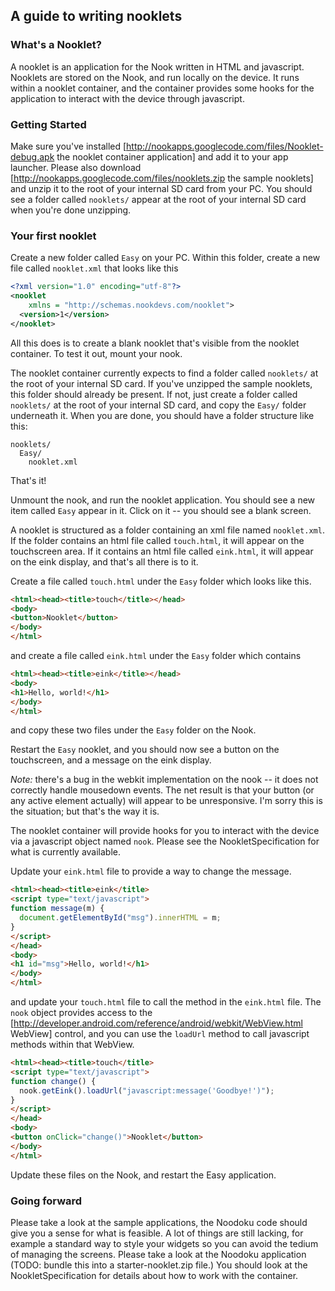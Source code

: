 ## A guide to writing nooklets

### What's a Nooklet?

A nooklet is an application for the Nook written in HTML and javascript. Nooklets are stored on the Nook, and run locally on the device. It runs within a nooklet container, and the container provides some hooks for the application to interact with the device through javascript.

### Getting Started

Make sure you've installed [http://nookapps.googlecode.com/files/Nooklet-debug.apk the nooklet container application] and add it to your app launcher. Please also download [http://nookapps.googlecode.com/files/nooklets.zip the sample nooklets] and unzip it to the root of your internal SD card from your PC. You should see a folder called `nooklets/` appear at the root of your internal SD card when you're done unzipping.

### Your first nooklet

Create a new folder called `Easy` on your PC. Within this folder, create a new file called `nooklet.xml` that looks like this

```xml
<?xml version="1.0" encoding="utf-8"?>
<nooklet
    xmlns = "http://schemas.nookdevs.com/nooklet">
  <version>1</version>
</nooklet>
```
All this does is to create a blank nooklet that's visible from the nooklet container. To test it out, mount your nook.

The nooklet container currently expects to find a folder called `nooklets/` at the root of your internal SD card. If you've unzipped the sample nooklets, this folder should already be present. If not, just create a folder called `nooklets/` at the root of your internal SD card, and copy the `Easy/` folder underneath it. When you are done, you should have a folder structure like this:

    nooklets/
      Easy/
        nooklet.xml

That's it!

Unmount the nook, and run the nooklet application. You should see a new item called `Easy` appear in it. Click on it -- you should see a blank screen.

A nooklet is structured as a folder containing an xml file named `nooklet.xml`. If the folder contains an html file called `touch.html`, it will appear on the touchscreen area. If it contains an html file called `eink.html`, it will appear on the eink display, and that's all there is to it.

Create a file called `touch.html` under the `Easy` folder which looks like this.

```html
<html><head><title>touch</title></head>
<body>
<button>Nooklet</button>
</body>
</html>
```

and create a file called `eink.html` under the `Easy` folder which contains

```html
<html><head><title>eink</title></head>
<body>
<h1>Hello, world!</h1>
</body>
</html>
```

and copy these two files under the `Easy` folder on the Nook.

Restart the `Easy` nooklet, and you should now see a button on the touchscreen, and a message on the eink display.

*Note:* there's a bug in the webkit implementation on the nook -- it does not correctly handle mousedown events. The net result is that your button (or any active element actually) will appear to be unresponsive. I'm sorry this is the situation; but that's the way it is.

The nooklet container will provide hooks for you to interact with the device via a javascript object named `nook`. Please see the NookletSpecification for what is currently available.

Update your `eink.html` file to provide a way to change the message.

```html
<html><head><title>eink</title>
<script type="text/javascript">
function message(m) {
  document.getElementById("msg").innerHTML = m;
}
</script>
</head>
<body>
<h1 id="msg">Hello, world!</h1>
</body>
</html>
```

and update your `touch.html` file to call the method in the `eink.html` file. The `nook` object provides access to the [http://developer.android.com/reference/android/webkit/WebView.html WebView] control, and you can use the `loadUrl` method to call javascript methods within that WebView.

```html
<html><head><title>touch</title>
<script type="text/javascript">
function change() {
  nook.getEink().loadUrl("javascript:message('Goodbye!')");
}
</script>
</head>
<body>
<button onClick="change()">Nooklet</button>
</body>
</html>
```

Update these files on the Nook, and restart the Easy application.

### Going forward
Please take a look at the sample applications, the Noodoku code should give you a sense for what is feasible. A lot of things are still lacking, for example a standard way to style your widgets so you can avoid the tedium of managing the screens. Please take a look at the Noodoku application (TODO: bundle this into a starter-nooklet.zip file.) You should look at the NookletSpecification for details about how to work with the container.